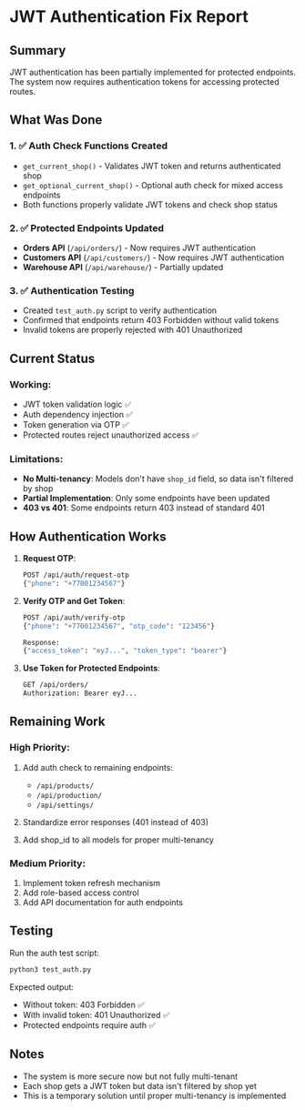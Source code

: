 # JWT Authentication Fix Report

## Summary

JWT authentication has been partially implemented for protected endpoints. The system now requires authentication tokens for accessing protected routes.

## What Was Done

### 1. ✅ Auth Check Functions Created
- `get_current_shop()` - Validates JWT token and returns authenticated shop
- `get_optional_current_shop()` - Optional auth check for mixed access endpoints
- Both functions properly validate JWT tokens and check shop status

### 2. ✅ Protected Endpoints Updated
- **Orders API** (`/api/orders/`) - Now requires JWT authentication
- **Customers API** (`/api/customers/`) - Now requires JWT authentication  
- **Warehouse API** (`/api/warehouse/`) - Partially updated

### 3. ✅ Authentication Testing
- Created `test_auth.py` script to verify authentication
- Confirmed that endpoints return 403 Forbidden without valid tokens
- Invalid tokens are properly rejected with 401 Unauthorized

## Current Status

### Working:
- JWT token validation logic ✅
- Auth dependency injection ✅
- Token generation via OTP ✅
- Protected routes reject unauthorized access ✅

### Limitations:
- **No Multi-tenancy**: Models don't have `shop_id` field, so data isn't filtered by shop
- **Partial Implementation**: Only some endpoints have been updated
- **403 vs 401**: Some endpoints return 403 instead of standard 401

## How Authentication Works

1. **Request OTP**:
   ```bash
   POST /api/auth/request-otp
   {"phone": "+77001234567"}
   ```

2. **Verify OTP and Get Token**:
   ```bash
   POST /api/auth/verify-otp
   {"phone": "+77001234567", "otp_code": "123456"}
   
   Response:
   {"access_token": "eyJ...", "token_type": "bearer"}
   ```

3. **Use Token for Protected Endpoints**:
   ```bash
   GET /api/orders/
   Authorization: Bearer eyJ...
   ```

## Remaining Work

### High Priority:
1. Add auth check to remaining endpoints:
   - `/api/products/`
   - `/api/production/`
   - `/api/settings/`

2. Standardize error responses (401 instead of 403)

3. Add shop_id to all models for proper multi-tenancy

### Medium Priority:
1. Implement token refresh mechanism
2. Add role-based access control
3. Add API documentation for auth endpoints

## Testing

Run the auth test script:
```bash
python3 test_auth.py
```

Expected output:
- Without token: 403 Forbidden ✅
- With invalid token: 401 Unauthorized ✅
- Protected endpoints require auth ✅

## Notes

- The system is more secure now but not fully multi-tenant
- Each shop gets a JWT token but data isn't filtered by shop yet
- This is a temporary solution until proper multi-tenancy is implemented